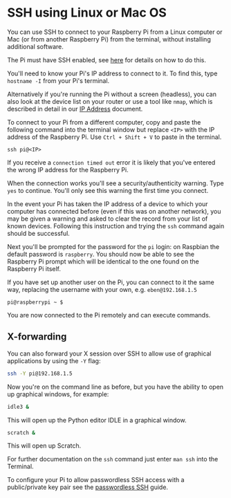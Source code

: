 # SSH using Linux or Mac OS

You can use SSH to connect to your Raspberry Pi from a Linux computer or Mac (or from another Raspberry Pi) from the terminal, without installing additional software.

The Pi must have SSH enabled, see [here](README.md) for details on how to do this.

You'll need to know your Pi's IP address to connect to it. To find this, type `hostname -I` from your Pi's terminal.

Alternatively if you're running the Pi without a screen (headless), you can also look at the device list on your router or use a tool like `nmap`, which is described in detail in our [IP Address](../ip-address.md) document.

To connect to your Pi from a different computer, copy and paste the following command into the terminal window but replace `<IP>` with the IP address of the Raspberry Pi. Use `Ctrl + Shift + V` to paste in the terminal.

```
ssh pi@<IP>
```

If you receive a `connection timed out` error it is likely that you've entered the wrong IP address for the Raspberry Pi.

When the connection works you'll see a security/authenticity warning. Type `yes` to continue. You'll only see this warning the first time you connect.

In the event your Pi has taken the IP address of a device to which your computer has connected before (even if this was on another network), you may be given a warning and asked to clear the record from your list of known devices. Following this instruction and trying the `ssh` command again should be successful.

Next you'll be prompted for the password for the `pi` login: on Raspbian the default password is `raspberry`. You should now be able to see the Raspberry Pi prompt which will be identical to the one found on the Raspberry Pi itself.

If you have set up another user on the Pi, you can connect to it the same way, replacing the username with your own, e.g. `eben@192.168.1.5`

```
pi@raspberrypi ~ $
```

You are now connected to the Pi remotely and can execute commands.

## X-forwarding

You can also forward your X session over SSH to allow use of graphical applications by using the `-Y` flag:

```bash
ssh -Y pi@192.168.1.5
```

Now you're on the command line as before, but you have the ability to open up graphical windows, for example:

```bash
idle3 &
```

This will open up the Python editor IDLE in a graphical window.

```bash
scratch &
```

This will open up Scratch.

For further documentation on the `ssh` command just enter `man ssh` into the Terminal.

To configure your Pi to allow passwordless SSH access with a public/private key pair see the [passwordless SSH](passwordless.md) guide.
